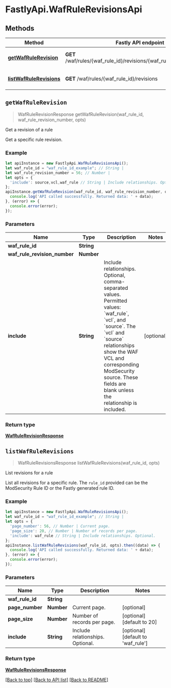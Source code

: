 # FastlyApi.WafRuleRevisionsApi



## Methods

Method | Fastly API endpoint | Description
------------- | ------------- | -------------
[**getWafRuleRevision**](WafRuleRevisionsApi.md#getWafRuleRevision) | **GET** /waf/rules/{waf_rule_id}/revisions/{waf_rule_revision_number} | Get a revision of a rule
[**listWafRuleRevisions**](WafRuleRevisionsApi.md#listWafRuleRevisions) | **GET** /waf/rules/{waf_rule_id}/revisions | List revisions for a rule



## `getWafRuleRevision`

> WafRuleRevisionResponse getWafRuleRevision(waf_rule_id, waf_rule_revision_number, opts)

Get a revision of a rule

Get a specific rule revision.

### Example

```javascript
let apiInstance = new FastlyApi.WafRuleRevisionsApi();
let waf_rule_id = "waf_rule_id_example"; // String | 
let waf_rule_revision_number = 56; // Number | 
let opts = {
  'include': source,vcl,waf_rule // String | Include relationships. Optional, comma-separated values. Permitted values: `waf_rule`, `vcl`, and `source`. The `vcl` and `source` relationships show the WAF VCL and corresponding ModSecurity source. These fields are blank unless the relationship is included. 
};
apiInstance.getWafRuleRevision(waf_rule_id, waf_rule_revision_number, opts).then((data) => {
  console.log('API called successfully. Returned data: ' + data);
}, (error) => {
  console.error(error);
});

```

### Parameters

Name | Type | Description  | Notes
------------- | ------------- | ------------- | -------------
**waf_rule_id** | **String** |  |
**waf_rule_revision_number** | **Number** |  |
**include** | **String** | Include relationships. Optional, comma-separated values. Permitted values: &#x60;waf_rule&#x60;, &#x60;vcl&#x60;, and &#x60;source&#x60;. The &#x60;vcl&#x60; and &#x60;source&#x60; relationships show the WAF VCL and corresponding ModSecurity source. These fields are blank unless the relationship is included.  | [optional]

### Return type

[**WafRuleRevisionResponse**](WafRuleRevisionResponse.md)


## `listWafRuleRevisions`

> WafRuleRevisionsResponse listWafRuleRevisions(waf_rule_id, opts)

List revisions for a rule

List all revisions for a specific rule. The `rule_id` provided can be the ModSecurity Rule ID or the Fastly generated rule ID.

### Example

```javascript
let apiInstance = new FastlyApi.WafRuleRevisionsApi();
let waf_rule_id = "waf_rule_id_example"; // String | 
let opts = {
  'page_number': 56, // Number | Current page.
  'page_size': 20, // Number | Number of records per page.
  'include': waf_rule // String | Include relationships. Optional.
};
apiInstance.listWafRuleRevisions(waf_rule_id, opts).then((data) => {
  console.log('API called successfully. Returned data: ' + data);
}, (error) => {
  console.error(error);
});

```

### Parameters

Name | Type | Description  | Notes
------------- | ------------- | ------------- | -------------
**waf_rule_id** | **String** |  |
**page_number** | **Number** | Current page. | [optional]
**page_size** | **Number** | Number of records per page. | [optional] [default to 20]
**include** | **String** | Include relationships. Optional. | [optional] [default to &#39;waf_rule&#39;]

### Return type

[**WafRuleRevisionsResponse**](WafRuleRevisionsResponse.md)


[[Back to top]](#) [[Back to API list]](../../README.md#endpoints)
[[Back to README]](../../README.md)
